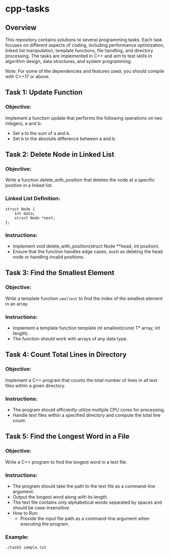 # cpp-tasks
## Overview
This repository contains solutions to several programming tasks. Each task focuses on different aspects of coding, including performance optimization, linked list manipulation, template functions, file handling, and directory processing. The tasks are implemented in C++ and aim to test skills in algorithm design, data structures, and system programming.

Note: For some of the dependencies and features used, you should compile with C++17 or above.


## Task 1: Update Function
### Objective: 
Implement a function update that performs the following operations on two integers, a and b:
- Set a to the sum of a and b.
- Set b to the absolute difference between a and b.


## Task 2: Delete Node in Linked List
### Objective: 
Write a function delete_with_position that deletes the node at a specific position in a linked list.

### Linked List Definition:
```
struct Node {
    int data;
    struct Node *next;
};
```
### Instructions:
- Implement void delete_with_position(struct Node **head, int position).
- Ensure that the function handles edge cases, such as deleting the head node or handling invalid positions.


## Task 3: Find the Smallest Element
### Objective: 
Write a template function ```smallest``` to find the index of the smallest element in an array.
### Instructions:
- Implement a template function template <typename T> int smallest(const T* array, int length).
- The function should work with arrays of any data type.


## Task 4: Count Total Lines in Directory
### Objective: 
Implement a C++ program that counts the total number of lines in all text files within a given directory.

### Instructions:
- The program should efficiently utilize multiple CPU cores for processing.
- Handle text files within a specified directory and compute the total line count.


## Task 5: Find the Longest Word in a File
### Objective: 
Write a C++ program to find the longest word in a text file.

### Instructions:
- The program should take the path to the text file as a command-line argument.
- Output the longest word along with its length.
- The text file contains only alphabetical words separated by spaces and should be case-insensitive.
- How to Run:
  - Provide the input file path as a command-line argument when executing the program.

### Example:
```
./task5 sample.txt
```





